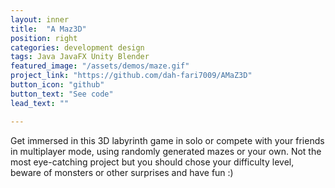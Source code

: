 ```yaml
---
layout: inner
title:  "A Maz3D"
position: right
categories: development design
tags: Java JavaFX Unity Blender
featured_image: "/assets/demos/maze.gif"
project_link: "https://github.com/dah-fari7009/AMaZ3D"
button_icon: "github"
button_text: "See code"
lead_text: ""

---
```

<!-- TODO ADD DEMO AFTER CLEANUP AND GETTING CODE TO RUN -->
Get immersed in this 3D labyrinth game in solo or compete with your friends in multiplayer mode, using randomly generated mazes or your own. 
Not the most eye-catching project but you should chose your difficulty level, beware of monsters or other surprises and have fun :)
